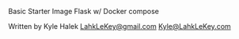 Basic Starter Image
Flask w/ Docker compose

Written by Kyle Halek
LahkLeKey@gmail.com
Kyle@LahkLeKey.com
